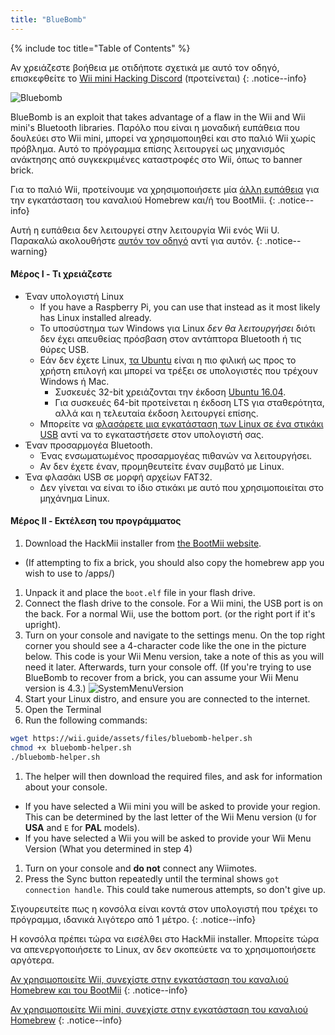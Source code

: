 ```yaml
---
title: "BlueBomb"
---
```


{% include toc title="Table of Contents" %}

Αν χρειάζεστε βοήθεια με οτιδήποτε σχετικά με αυτό τον οδηγό, επισκεφθείτε το [Wii mini Hacking Discord](https://discord.gg/6ryxnkS) (προτείνεται)
{: .notice--info}

![Bluebomb](/images/bluebomb.png)

BlueBomb is an exploit that takes advantage of a flaw in the Wii and Wii mini's Bluetooth libraries. Παρόλο που είναι η μοναδική ευπάθεια που δουλεύει στο Wii mini, μπορεί να χρησιμοποιηθεί και στο παλιό Wii χωρίς πρόβλημα. Αυτό το πρόγραμμα επίσης λειτουργεί ως μηχανισμός ανάκτησης από συγκεκριμένες καταστροφές στο Wii, όπως το banner brick.

Για το παλιό Wii, προτείνουμε να χρησιμοποιήσετε μία [άλλη ευπάθεια](/get-started) για την εγκατάσταση του καναλιού Homebrew και/ή του BootMii.
{: .notice--info}

Αυτή η ευπάθεια δεν λειτουργεί στην λειτουργία Wii ενός Wii U. Παρακαλώ ακολουθήστε [αυτόν τον οδηγό](https://wiiuguide.xyz/#/vwii-modding) αντί για αυτόν.
{: .notice--warning}

#### Μέρος I - Τι χρειάζεστε
- Έναν υπολογιστή Linux
  - If you have a Raspberry Pi, you can use that instead as it most likely has Linux installed already.
  - Το υποσύστημα των Windows για Linux *δεν θα λειτουργήσει* διότι δεν έχει απευθείας πρόσβαση στον αντάπτορα Bluetooth ή τις θύρες USB.
  - Εάν δεν έχετε Linux, [τα Ubuntu](https://ubuntu.com/download/desktop) είναι η πιο φιλική ως προς το χρήστη επιλογή και μπορεί να τρέξει σε υπολογιστές που τρέχουν Windows ή Mac.
    - Συσκευές 32-bit χρειάζονται την έκδοση [Ubuntu 16.04](http://releases.ubuntu.com/16.04/).
    - Για συσκευές 64-bit προτείνεται η έκδοση LTS για σταθερότητα, αλλά και η τελευταία έκδοση λειτουργεί επίσης.
  - Μπορείτε να [φλασάρετε μια εγκατάσταση των Linux σε ένα στικάκι USB](https://ubuntu.com/tutorials/tutorial-create-a-usb-stick-on-windows#1-overview) αντί να το εγκαταστήσετε στον υπολογιστή σας.
- Έναν προσαρμογέα Bluetooth.
  - Ένας ενσωματωμένος προσαρμογέας πιθανών να λειτουργήσει.
  - Αν δεν έχετε έναν, προμηθευτείτε έναν συμβατό με Linux.
- Ένα φλασάκι USB σε μορφή αρχείων FAT32.
  - Δεν γίνεται να είναι το ίδιο στικάκι με αυτό που χρησιμοποιείται στο μηχάνημα Linux.

#### Μέρος II - Εκτέλεση του προγράμματος
1. Download the HackMii installer from [the BootMii website](https://bootmii.org/download/).
- (If attempting to fix a brick, you should also copy the homebrew app you wish to use to /apps/)
1. Unpack it and place the `boot.elf` file in your flash drive.
1. Connect the flash drive to the console. For a Wii mini, the USB port is on the back. For a normal Wii, use the bottom port. (or the right port if it's upright).
1. Turn on your console and navigate to the settings menu. On the top right corner you should see a 4-character code like the one in the picture below. This code is your Wii Menu version, take a note of this as you will need it later. Afterwards, turn your console off. (If you're trying to use BlueBomb to recover from a brick, you can assume your Wii Menu version is 4.3.) ![SystemMenuVersion](/images/Wii/SystemMenuVersion.png)
1. Start your Linux distro, and ensure you are connected to the internet.
1. Open the Terminal
1. Run the following commands:
```bash
wget https://wii.guide/assets/files/bluebomb-helper.sh
chmod +x bluebomb-helper.sh
./bluebomb-helper.sh
```
1. The helper will then download the required files, and ask for information about your console.
  - If you have selected a Wii mini you will be asked to provide your region. This can be determined by the last letter of the Wii Menu version (`U` for **USA** and `E` for **PAL** models).
  - If you have selected a Wii you will be asked to provide your Wii Menu Version (What you determined in step 4)
1. Turn on your console and **do not** connect any Wiimotes.
1. Press the Sync button repeatedly until the terminal shows `got connection handle`. This could take numerous attempts, so don't give up.

Σιγουρευτείτε πως η κονσόλα είναι κοντά στον υπολογιστή που τρέχει το πρόγραμμα, ιδανικά λιγότερο από 1 μέτρο.
{: .notice--info}

Η κονσόλα πρέπει τώρα να εισέλθει στο HackMii installer. Μπορείτε τώρα να απενεργοποιήσετε το Linux, αν δεν σκοπεύετε να το χρησιμοποιήσετε αργότερα.

[Αν χρησιμοποιείτε Wii, συνεχίστε στην εγκατάσταση του καναλιού Homebrew και του BootMii](hbc)
{: .notice--info}

[Αν χρησιμοποιείτε Wii mini, συνεχίστε στην εγκατάσταση του καναλιού Homebrew](hbc-mini)
{: .notice--info}
